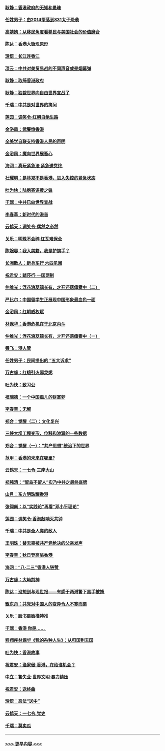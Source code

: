 #### [耿静：香港政府的无知和愚昧](../pages/nsc993/n11494238.md?t=09040455) 
#### [任姓男子：由2014堕落到831太子恐袭](../pages/nsc993/n11496683.md?t=09040455) 
#### [高婧婧：从移民角度看移民与美国社会的价值磨合](../pages/nsc993/n11495757.md?t=09040455) 
#### [陈达：香港大街现原形 ](../pages/nsc993/n11495441.md?t=09040455) 
#### [理悟：长江连香江](../pages/nsc993/n11495377.md?t=09040455) 
#### [项云：中共对美贸易战的不同声音或是烟幕弹](../pages/nsc993/n11494929.md?t=09040455) 
#### [耿静：取缔香港政府](../pages/nsc993/n11494218.md?t=09040455) 
#### [耿静：独裁世界向自由世界宣战了](../pages/nsc993/n11494190.md?t=09040455) 
#### [千瑞：中共是对世界的拷问](../pages/nsc993/n11493021.md?t=09040455) 
#### [莲园：调笑令‧红朝自绝生路](../pages/nsc993/n11493011.md?t=09040455) 
#### [金浴凤：武警惊香港](../pages/nsc993/n11492994.md?t=09040455) 
#### [全美学自联支持香港人民的声明](../pages/nsc993/n11492630.md?t=09040455) 
#### [金浴凤：魔向世界展畜心](../pages/nsc993/n11492599.md?t=09040455) 
#### [海网：真玩紧急法 紧急送党终 ](../pages/nsc993/n11492535.md?t=09040455) 
#### [杜耀明：是林郑不是香港，进入失控的紧急状态](../pages/nsc993/n11491420.md?t=09040455) 
#### [吐为快：陆胞寄语黄之锋](../pages/nsc993/n11491117.md?t=09040455) 
#### [千瑞：中共已向世界宣战](../pages/nsc993/n11490123.md?t=09040455) 
#### [李春草：新时代的港首](../pages/nsc993/n11489864.md?t=09040455) 
#### [云鹤天：调笑令·偶然之必然](../pages/nsc993/n11489701.md?t=09040455) 
#### [关乐：明珠不会碎 红瓦难保全](../pages/nsc993/n11489647.md?t=09040455) 
#### [陈婉容：我入美籍，我是护旗手？](../pages/nsc993/n11487908.md?t=09040455) 
#### [长洲散人：新兵车行 六四见闻](../pages/nsc993/n11487729.md?t=09040455) 
#### [祝君安：踏莎行‧一国两制](../pages/nsc993/n11487699.md?t=09040455) 
#### [仲维光：浮花浪蕊镇长有，才开还落瘴雾中（二）](../pages/nsc993/n11483286.md?t=09040455) 
#### [严比尔：中国留学生正展现中国形象最血色一面](../pages/nsc993/n11485145.md?t=09040455) 
#### [金浴凤：红朝威权赋](../pages/nsc993/n11485191.md?t=09040455) 
#### [林保华：香港危机在于北京内斗](../pages/nsc993/n11484593.md?t=09040455) 
#### [仲维光：浮花浪蕊镇长有，才开还落瘴雾中（ㄧ）](../pages/nsc993/n11483259.md?t=09040455) 
#### [霄飞：港人赞](../pages/nsc993/n11482957.md?t=09040455) 
#### [任姓男子：民间提出的 “五大诉求”](../pages/nsc993/n11482897.md?t=09040455) 
#### [万古缘：红蛾引火邪灵烬](../pages/nsc993/n11482886.md?t=09040455) 
#### [吐为快：致习公](../pages/nsc993/n11482867.md?t=09040455) 
#### [福瑞德：一个中国孤儿的财富梦](../pages/nsc993/n11482817.md?t=09040455) 
#### [李春草：无解](../pages/nsc993/n11482791.md?t=09040455) 
#### [郑合：觉醒（二）：文化复兴](../pages/nsc993/n11478025.md?t=09040455) 
#### [三峡大坝工程变形、位移和渗漏的一些数据](../pages/nsc993/n11478232.md?t=09040455) 
#### [郑合：觉醒（一）：“共产思想”统治下的世界](../pages/nsc993/n11477663.md?t=09040455) 
#### [范甲：香港的未来在哪里?](../pages/nsc993/n11477249.md?t=09040455) 
#### [云鹤天：一七令·三座大山](../pages/nsc993/n11477192.md?t=09040455) 
#### [郑纯清：“留岛不留人”实乃中共之最终底牌](../pages/nsc993/n11476160.md?t=09040455) 
#### [山月：东方明珠耀香港](../pages/nsc993/n11476077.md?t=09040455) 
#### [张翎燊：以“实践论”再看“邓小平理论”](../pages/nsc993/n11475733.md?t=09040455) 
#### [莲园：调笑令‧香港敲响灭共钟](../pages/nsc993/n11475723.md?t=09040455) 
#### [千瑞：中共是全人类的敌人](../pages/nsc993/n11475329.md?t=09040455) 
#### [王明珠：替无辜被共产党枪决的父亲发声](../pages/nsc993/n11474570.md?t=09040455) 
#### [李春草：秋日登高眺香港 ](../pages/nsc993/n11474491.md?t=09040455) 
#### [海网：“八·二三”香港人链赞 ](../pages/nsc993/n11474538.md?t=09040455) 
#### [万古缘：大屿荆神](../pages/nsc993/n11474401.md?t=09040455) 
#### [陈达：没想到与现世报——有感于两港警下黑手被捕 ](../pages/nsc993/n11472557.md?t=09040455) 
#### [甑东舟：共党对中国人的变异令人不寒而栗](../pages/nsc993/n11472496.md?t=09040455) 
#### [关乐：脸书扇脸推特推](../pages/nsc993/n11472488.md?t=09040455) 
#### [千瑞：香港  你是…… ](../pages/nsc993/n11472459.md?t=09040455) 
#### [程翔序林保华《我的杂种人生》：从归国到去国](../pages/nsc993/n11472369.md?t=09040455) 
#### [吐为快：香港故事](../pages/nsc993/n11471931.md?t=09040455) 
#### [祝君安：渔家傲‧香港，在给谁机会？](../pages/nsc993/n11469718.md?t=09040455) 
#### [中立：警失业‧世界文明‧暴力镇压](../pages/nsc993/n11467566.md?t=09040455) 
#### [祝君安：送终曲](../pages/nsc993/n11467546.md?t=09040455) 
#### [理悟：恶法“送中”](../pages/nsc993/n11467290.md?t=09040455) 
#### [云鹤天：一七令.党史](../pages/nsc993/n11464122.md?t=09040455) 
#### [千瑞：莫卖瓜](../pages/nsc993/n11463014.md?t=09040455) 

----
#### [ >>> 更早内容 <<< ](../indexes/nsc993-earlier.md)
